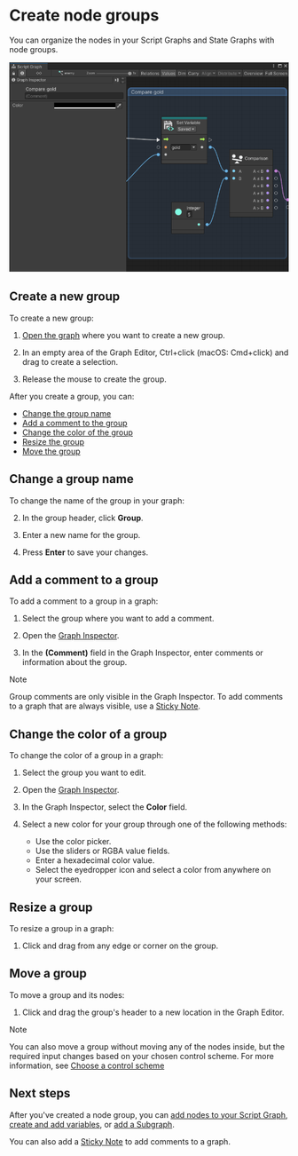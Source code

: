 # Create node groups

You can organize the nodes in your Script Graphs and State Graphs with node groups.

![An image of the Graph window. The Graph Inspector is open, and a group named "Compare gold" is selected. The group is set to the default black color, doesn't have a comment, and contains a Set Variable node that retrieves the value of the Gold Saved variable, a Comparison node, and an Integer node with a value of 5.](images/vs-groups.png)

## Create a new group 

To create a new group:

1. [Open the graph](vs-open-graph-edit.md) where you want to create a new group. 

1. In an empty area of the Graph Editor, Ctrl+click (macOS: Cmd+click) and drag to create a selection. 

1. Release the mouse to create the group.

After you create a group, you can: 

- [Change the group name](#change-a-group-name)
- [Add a comment to the group](#add-a-comment-to-a-group)
- [Change the color of the group](#change-the-color-of-a-group)
- [Resize the group](#resize-a-group)
- [Move the group](#move-a-group)

## Change a group name

To change the name of the group in your graph: 

2. In the group header, click **Group**. 

1. Enter a new name for the group.

1. Press **Enter** to save your changes. 

## Add a comment to a group

To add a comment to a group in a graph: 

1. Select the group where you want to add a comment. 
 
1. Open the [Graph Inspector](vs-interface-overview.md#the-graph-inspector). 

1. In the **(Comment)** field in the Graph Inspector, enter comments or information about the group. 

> [!NOTE]
> Group comments are only visible in the Graph Inspector. To add comments to a graph that are always visible, use a [Sticky Note](vs-sticky-notes.md).

## Change the color of a group 

To change the color of a group in a graph: 

1. Select the group you want to edit. 

1. Open the [Graph Inspector](vs-interface-overview.md#the-graph-inspector). 

1. In the Graph Inspector, select the **Color** field.

1. Select a new color for your group through one of the following methods: 
    
    - Use the color picker. 
    - Use the sliders or RGBA value fields. 
    - Enter a hexadecimal color value. 
    - Select the eyedropper icon and select a color from anywhere on your screen. 

## Resize a group 

To resize a group in a graph: 

1. Click and drag from any edge or corner on the group. 

## Move a group 

To move a group and its nodes: 

1. Click and drag the group's header to a new location in the Graph Editor. 

> [!NOTE]
> You can also move a group without moving any of the nodes inside, but the required input changes based on your chosen control scheme. For more information, see [Choose a control scheme](vs-control-schemes.md)

## Next steps

After you've created a node group, you can [add nodes to your Script Graph](vs-add-node-to-graph.md), [create and add variables](vs-add-variable-graph.md), or [add a Subgraph](vs-nesting-add-subgraph.md).

You can also add a [Sticky Note](vs-sticky-notes.md) to add comments to a graph.